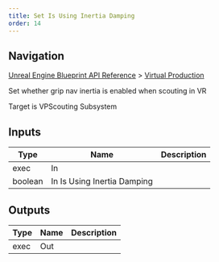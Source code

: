 ```yaml
---
title: Set Is Using Inertia Damping
order: 14
---
```

## Navigation

[Unreal Engine Blueprint API Reference](https://dev.epicgames.com/documentation/en-us/unreal-engine/BlueprintAPI) > [Virtual Production](https://dev.epicgames.com/documentation/en-us/unreal-engine/BlueprintAPI/VirtualProduction)

Set whether grip nav inertia is enabled when scouting in VR

Target is VPScouting Subsystem

## Inputs

| Type | Name | Description |
| --- | --- | --- |
| exec | In |  |
| boolean | In Is Using Inertia Damping |  |

## Outputs

| Type | Name | Description |
| --- | --- | --- |
| exec | Out |  |

